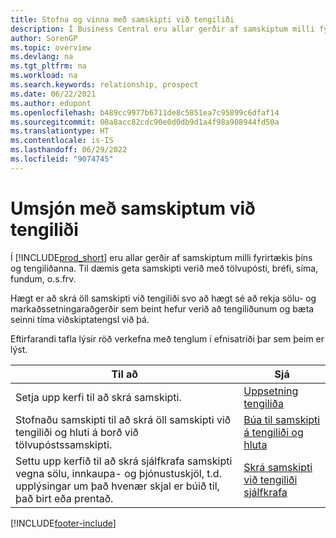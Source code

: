 ```yaml
---
title: Stofna og vinna með samskipti við tengiliði
description: Í Business Central eru allar gerðir af samskiptum milli fyrirtækis þíns og tengiliðanna. Lestu um leiðir til að stofna og hafa umsjón með tengiliðum þínum.
author: SorenGP
ms.topic: overview
ms.devlang: na
ms.tgt_pltfrm: na
ms.workload: na
ms.search.keywords: relationship, prospect
ms.date: 06/22/2021
ms.author: edupont
ms.openlocfilehash: b489cc9977b6711de8c5851ea7c95899c6dfaf14
ms.sourcegitcommit: 00a8acc82cdc90e0d0db9d1a4f98a908944fd50a
ms.translationtype: HT
ms.contentlocale: is-IS
ms.lasthandoff: 06/29/2022
ms.locfileid: "9074745"
---
```

# <a name="managing-interactions-with-your-contacts"></a>Umsjón með samskiptum við tengiliði
Í [!INCLUDE[prod_short](includes/prod_short.md)] eru allar gerðir af samskiptum milli fyrirtækis þíns og tengiliðanna. Til dæmis geta samskipti verið með tölvupósti, bréfi, síma, fundum, o.s.frv.

Hægt er að skrá öll samskipti við tengiliði svo að hægt sé að rekja sölu- og markaðssetningaraðgerðir sem beint hefur verið að tengiliðunum og bæta seinni tíma viðskiptatengsl við þá.

Eftirfarandi tafla lýsir röð verkefna með tenglum í efnisatriði þar sem þeim er lýst.

| Til að | Sjá |
| --- | --- |
| Setja upp kerfi til að skrá samskipti. |[Uppsetning tengiliða](marketing-setup-contacts.md) |
|Stofnaðu samskipti til að skrá öll samskipti við tengiliði og hluti á borð við tölvupóstssamskipti.|[Búa til samskipti á tengiliði og hluta](marketing-how-create-interactions.md)|
|Settu upp kerfið til að skrá sjálfkrafa samskipti vegna sölu, innkaupa- og þjónustuskjöl, t.d. upplýsingar um það hvenær skjal er búið til, það birt eða prentað.|[Skrá samskipti við tengiliði sjálfkrafa](marketing-auto-record-interactions.md)|


[!INCLUDE[footer-include](includes/footer-banner.md)]